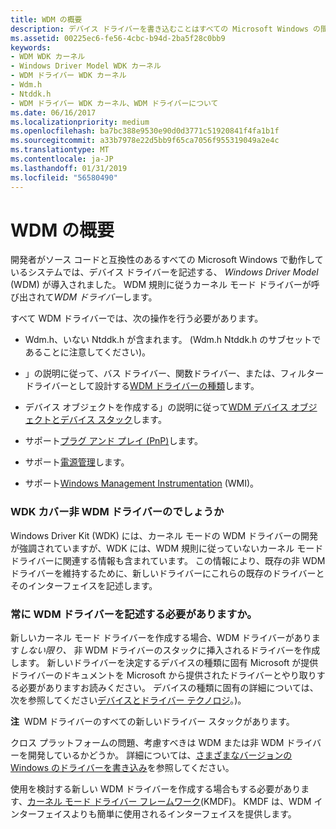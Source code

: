 ```yaml
---
title: WDM の概要
description: デバイス ドライバーを書き込むことはすべての Microsoft Windows の間でソース コードと互換性のあるオペレーティング システムのドライバー開発者を許可するのには、Windows Driver Model (WDM) が導入されました。 WDM 規則に従うカーネル モード ドライバーでは、WDM ドライバーと呼ばれます。
ms.assetid: 00225ec6-fe56-4cbc-b94d-2ba5f28c0bb9
keywords:
- WDM WDK カーネル
- Windows Driver Model WDK カーネル
- WDM ドライバー WDK カーネル
- Wdm.h
- Ntddk.h
- WDM ドライバー WDK カーネル、WDM ドライバーについて
ms.date: 06/16/2017
ms.localizationpriority: medium
ms.openlocfilehash: ba7bc388e9530e90d0d3771c51920841f4fa1b1f
ms.sourcegitcommit: a33b7978e22d5bb9f65ca7056f955319049a2e4c
ms.translationtype: MT
ms.contentlocale: ja-JP
ms.lasthandoff: 01/31/2019
ms.locfileid: "56580490"
---
```

# <a name="introduction-to-wdm"></a>WDM の概要


開発者がソース コードと互換性のあるすべての Microsoft Windows で動作しているシステムでは、デバイス ドライバーを記述する、 *Windows Driver Model* (WDM) が導入されました。 WDM 規則に従うカーネル モード ドライバーが呼び出されて*WDM ドライバー*します。




すべて WDM ドライバーでは、次の操作を行う必要があります。

-   Wdm.h、いない Ntddk.h が含まれます。 (Wdm.h Ntddk.h のサブセットであることに注意してください)。

-   」の説明に従って、バス ドライバー、関数ドライバー、または、フィルター ドライバーとして設計する[WDM ドライバーの種類](types-of-wdm-drivers.md)します。

-   デバイス オブジェクトを作成する」の説明に従って[WDM デバイス オブジェクトとデバイス スタック](wdm-device-objects-and-device-stacks.md)します。

-   サポート[プラグ アンド プレイ (PnP)](implementing-plug-and-play.md)します。

-   サポート[電源管理](implementing-power-management.md)します。

-   サポート[Windows Management Instrumentation](implementing-wmi.md) (WMI)。

### <a name="does-the-wdk-cover-non-wdm-drivers"></a>WDK カバー非 WDM ドライバーのでしょうか

Windows Driver Kit (WDK) には、カーネル モードの WDM ドライバーの開発が強調されていますが、WDK には、WDM 規則に従っていないカーネル モード ドライバーに関連する情報も含まれています。 この情報により、既存の非 WDM ドライバーを維持するために、新しいドライバーにこれらの既存のドライバーとそのインターフェイスを記述します。

### <a name="should-you-always-write-a-wdm-driver"></a>常に WDM ドライバーを記述する必要がありますか。

新しいカーネル モード ドライバーを作成する場合、WDM ドライバーがあります*しない限り、* 非 WDM ドライバーのスタックに挿入されるドライバーを作成します。 新しいドライバーを決定するデバイスの種類に固有 Microsoft が提供ドライバーのドキュメントを Microsoft から提供されたドライバーとやり取りする必要がありますお読みください。 デバイスの種類に固有の詳細については、次を参照してください[デバイスとドライバー テクノロジ](https://msdn.microsoft.com/library/windows/hardware/ff557557)。)。

**注**  WDM ドライバーのすべての新しいドライバー スタックがあります。

 

クロス プラットフォームの問題、考慮すべきは WDM または非 WDM ドライバーを開発しているかどうか。 詳細については、[さまざまなバージョンの Windows のドライバーを書き込み](https://msdn.microsoft.com/library/windows/hardware/ff554887)を参照してください。

使用を検討する新しい WDM ドライバーを作成する場合もする必要があります、[カーネル モード ドライバー フレームワーク](https://msdn.microsoft.com/library/windows/hardware/dn265580)(KMDF)。 KMDF は、WDM インターフェイスよりも簡単に使用されるインターフェイスを提供します。

 

 





